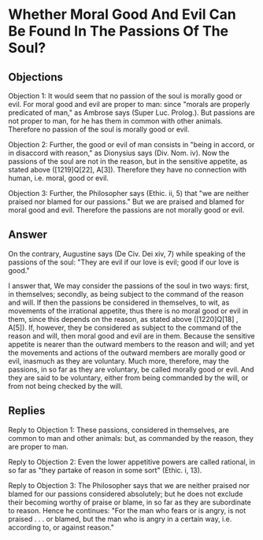 # Whether Moral Good And Evil Can Be Found In The Passions Of The Soul?

## Objections

Objection 1: It would seem that no passion of the soul is morally good or evil. For moral good and evil are proper to man: since "morals are properly predicated of man," as Ambrose says (Super Luc. Prolog.). But passions are not proper to man, for he has them in common with other animals. Therefore no passion of the soul is morally good or evil.

Objection 2: Further, the good or evil of man consists in "being in accord, or in disaccord with reason," as Dionysius says (Div. Nom. iv). Now the passions of the soul are not in the reason, but in the sensitive appetite, as stated above ([1219]Q[22], A[3]). Therefore they have no connection with human, i.e. moral, good or evil.

Objection 3: Further, the Philosopher says (Ethic. ii, 5) that "we are neither praised nor blamed for our passions." But we are praised and blamed for moral good and evil. Therefore the passions are not morally good or evil.

## Answer

On the contrary, Augustine says (De Civ. Dei xiv, 7) while speaking of the passions of the soul: "They are evil if our love is evil; good if our love is good."

I answer that, We may consider the passions of the soul in two ways: first, in themselves; secondly, as being subject to the command of the reason and will. If then the passions be considered in themselves, to wit, as movements of the irrational appetite, thus there is no moral good or evil in them, since this depends on the reason, as stated above ([1220]Q[18] , A[5]). If, however, they be considered as subject to the command of the reason and will, then moral good and evil are in them. Because the sensitive appetite is nearer than the outward members to the reason and will; and yet the movements and actions of the outward members are morally good or evil, inasmuch as they are voluntary. Much more, therefore, may the passions, in so far as they are voluntary, be called morally good or evil. And they are said to be voluntary, either from being commanded by the will, or from not being checked by the will.

## Replies

Reply to Objection 1: These passions, considered in themselves, are common to man and other animals: but, as commanded by the reason, they are proper to man.

Reply to Objection 2: Even the lower appetitive powers are called rational, in so far as "they partake of reason in some sort" (Ethic. i, 13).

Reply to Objection 3: The Philosopher says that we are neither praised nor blamed for our passions considered absolutely; but he does not exclude their becoming worthy of praise or blame, in so far as they are subordinate to reason. Hence he continues: "For the man who fears or is angry, is not praised . . . or blamed, but the man who is angry in a certain way, i.e. according to, or against reason."